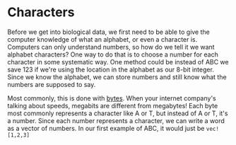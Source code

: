 # Characters

Before we get into biological data, we first need to be able to give the computer knowledge of what an alphabet, or even a character is. Computers can only understand numbers, so how do we tell it we want alphabet characters? One way to do that is to choose a number for each character in some systematic way. One method could be instead of ABC we save 123 if we're using the location in the alphabet as our 8-bit integer. Since we know the alphabet, we can store numbers and still know what the numbers are supposed to say.

Most commonly, this is done with [bytes](https://en.wikipedia.org/wiki/Byte). When your internet company's talking about speeds, megabits are different from megabytes! Each byte most commonly represents a character like A or T, but instead of A or T, it's a number. Since each number represents a character, we can write a word as a vector of numbers. In our first example of ABC, it would just be `vec![1,2,3]`